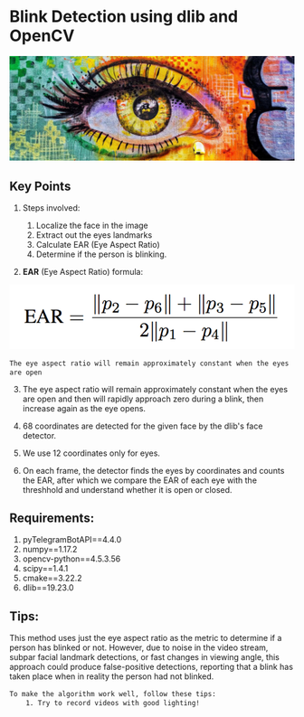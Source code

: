 # Blink Detection using dlib and OpenCV

![EYE](photo1.jpeg)

## **Key Points**
1. Steps involved:
    1. Localize the face in the image
    2. Extract out the eyes landmarks
    3. Calculate EAR (Eye Aspect Ratio)
    4. Determine if the person is blinking.

2. **EAR** (Eye Aspect Ratio) formula:

![EAR FORMULA](photo2.png)

    The eye aspect ratio will remain approximately constant when the eyes are open

3. The eye aspect ratio will remain approximately constant when the eyes are open
and then will rapidly approach zero during a blink, then increase again as the eye opens.

4. 68 coordinates are detected for the given face by the dlib's face detector.

5. We use 12 coordinates only for eyes.

6. On each frame, the detector finds the eyes by coordinates and counts the EAR, after which we compare the EAR of each eye with the threshhold and understand whether it is open or closed.

## **Requirements**:
1. pyTelegramBotAPI==4.4.0
2. numpy==1.17.2
3. opencv-python==4.5.3.56
4. scipy==1.4.1
5. cmake==3.22.2
6. dlib==19.23.0
 
## **Tips**:
This method uses just the eye aspect ratio as the metric to determine if a person has blinked or not. However, due to noise in the video stream, subpar facial landmark detections, or fast changes in viewing angle, this approach could produce false-positive detections, reporting that a blink has taken place when in reality the person had not blinked.

    To make the algorithm work well, follow these tips:
        1. Try to record videos with good lighting!
        
